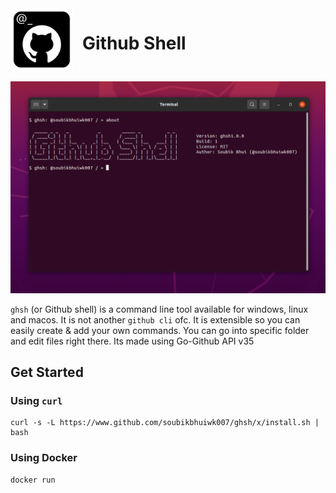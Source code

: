 <div style="display:flex;">
    <img src="ghsh@512x512.png" alt="logo" width="100"> 
    <h1 style="margin-left: 15px">Github Shell</h1>
</div>
<br>

<img alt="about" src="docs/images/about.png">

`ghsh` (or Github shell) is a command line tool available for windows, linux and macos. It is not another `github cli` ofc. It is extensible so you can easily create & add your own commands. You can go into specific folder and edit files right there. Its made using Go-Github API v35

## Get Started

### Using `curl`

```shell
curl -s -L https://www.github.com/soubikbhuiwk007/ghsh/x/install.sh | bash
```

### Using Docker

```
docker run
```
